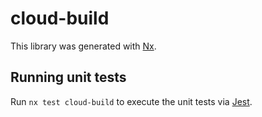 # cloud-build

This library was generated with [Nx](https://nx.dev).

## Running unit tests

Run `nx test cloud-build` to execute the unit tests via [Jest](https://jestjs.io).
